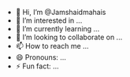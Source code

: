 - 👋 Hi, I’m @Jamshaidmahais
- 👀 I’m interested in ...
- 🌱 I’m currently learning ...
- 💞️ I’m looking to collaborate on ...
- 📫 How to reach me ...
- 😄 Pronouns: ...
- ⚡ Fun fact: ...

<!---
Jamshaidmahais/Jamshaidmahais is a ✨ special ✨ repository because its `README.md` (this file) appears on your GitHub profile.
You can click the Preview link to take a look at your changes.
--->
